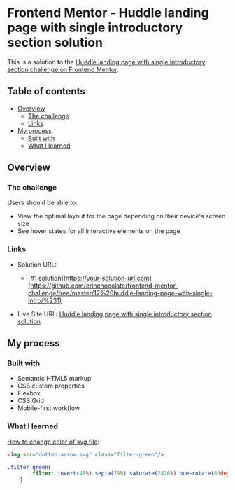 # Frontend Mentor - Huddle landing page with single introductory section solution

This is a solution to the [Huddle landing page with single introductory section challenge on Frontend Mentor](https://www.frontendmentor.io/challenges/huddle-landing-page-with-a-single-introductory-section-B_2Wvxgi0). 

## Table of contents

- [Overview](#overview)
  - [The challenge](#the-challenge)
  - [Links](#links)
- [My process](#my-process)
  - [Built with](#built-with)
  - [What I learned](#what-i-learned)

## Overview

### The challenge

Users should be able to:

- View the optimal layout for the page depending on their device's screen size
- See hover states for all interactive elements on the page

### Links

- Solution URL: 
  - [#1 solution](https://your-solution-url.com](https://github.com/erinchocolate/frontend-mentor-challenge/tree/master/12%20huddle-landing-page-with-single-intro/%231)

- Live Site URL: [Huddle landing page with single introductory section solution](https://erinchocolate12.netlify.app/)

## My process

### Built with

- Semantic HTML5 markup
- CSS custom properties
- Flexbox
- CSS Grid
- Mobile-first workflow

### What I learned

[How to change color of svg file](https://codepen.io/sosuke/pen/Pjoqqp): 

```html
<img src="dotted-arrow.svg" class="filter-green"/>
```
```css
.filter-green{
        filter: invert(48%) sepia(79%) saturate(2476%) hue-rotate(86deg) brightness(118%) contrast(119%);
    }
```
